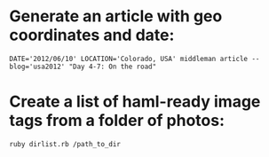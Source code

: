 # Generate an article with geo coordinates and date:

```
DATE='2012/06/10' LOCATION='Colorado, USA' middleman article --blog='usa2012' "Day 4-7: On the road"
```

# Create a list of haml-ready image tags from a folder of photos:

```
ruby dirlist.rb /path_to_dir
```
